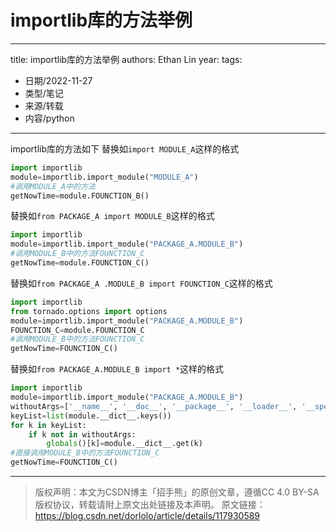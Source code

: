 # importlib库的方法举例


---
title: importlib库的方法举例
authors: Ethan Lin
year:
tags:
  - 日期/2022-11-27 
  - 类型/笔记 
  - 来源/转载 
  - 内容/python 
---





importlib库的方法如下
替换如`import MODULE_A`这样的格式

```python
import importlib
module=importlib.import_module("MODULE_A")
#调用MODULE_A中的方法
getNowTime=module.FOUNCTION_B()
```


替换如`from PACKAGE_A import MODULE_B`这样的格式

```python
import importlib
module=importlib.import_module("PACKAGE_A.MODULE_B")
#调用MODULE_B中的方法FOUNCTION_C
getNowTime=module.FOUNCTION_C()
```


替换如`from PACKAGE_A .MODULE_B import FOUNCTION_C`这样的格式

```python
import importlib
from tornado.options import options
module=importlib.import_module("PACKAGE_A.MODULE_B")
FOUNCTION_C=module.FOUNCTION_C
#调用MODULE_B中的方法FOUNCTION_C
getNowTime=FOUNCTION_C()
```


替换如`from PACKAGE_A.MODULE_B import *`这样的格式

```python
import importlib
module=importlib.import_module("PACKAGE_A.MODULE_B")
withoutArgs=['__name__', '__doc__', '__package__', '__loader__', '__spec__', '__file__', '__cached__', '__builtins__']
keyList=list(module.__dict__.keys())
for k in keyList:
    if k not in withoutArgs:
        globals()[k]=module.__dict__.get(k)
#直接调用MODULE_B中的方法FOUNCTION_C
getNowTime=FOUNCTION_C()
```


------------------------------------------------
> 版权声明：本文为CSDN博主「招手熊」的原创文章，遵循CC 4.0 BY-SA版权协议，转载请附上原文出处链接及本声明。
> 原文链接：https://blog.csdn.net/dorlolo/article/details/117930589
